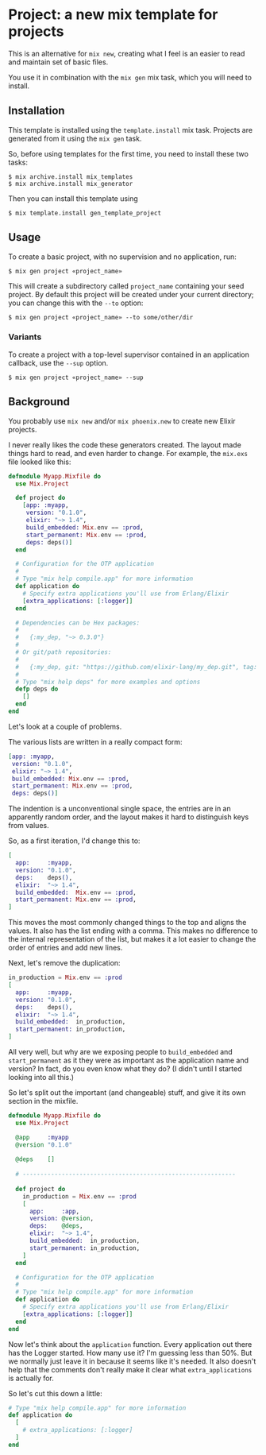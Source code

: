# Project: a new mix template for projects

This is an alternative for `mix new`, creating what I feel is an
easier to read and maintain set of basic files.

You use it in combination with the `mix gen` mix task, which you will need
to install.

## Installation

This template is installed using the `template.install` mix task.
Projects are generated from it using the `mix gen` task.

So, before using templates for the first time, you need to install these two tasks:

    $ mix archive.install mix_templates
    $ mix archive.install mix_generator
    
Then you can install this template using

    $ mix template.install gen_template_project
    

## Usage

To create a basic project, with no supervision and no application, run:

~~~
$ mix gen project «project_name»
~~~

This will create a subdirectory called `project_name` containing your
seed project. By default this project will be created under your
current directory; you can change this with the `--to` option:

~~~
$ mix gen project «project_name» --to some/other/dir
~~~

### Variants

To create a project with a top-level supervisor contained in an
application callback, use the `--sup` option. 

~~~
$ mix gen project «project_name» --sup
~~~


## Background

You probably use `mix new` and/or `mix phoenix.new` to create new Elixir
projects. 

I never really likes the code these generators created. The layout made things
hard to read, and even harder to change. For example, the `mix.exs`
file looked like this:

~~~ elixir
defmodule Myapp.Mixfile do
  use Mix.Project

  def project do
    [app: :myapp,
     version: "0.1.0",
     elixir: "~> 1.4",
     build_embedded: Mix.env == :prod,
     start_permanent: Mix.env == :prod,
     deps: deps()]
  end

  # Configuration for the OTP application
  #
  # Type "mix help compile.app" for more information
  def application do
    # Specify extra applications you'll use from Erlang/Elixir
    [extra_applications: [:logger]]
  end

  # Dependencies can be Hex packages:
  #
  #   {:my_dep, "~> 0.3.0"}
  #
  # Or git/path repositories:
  #
  #   {:my_dep, git: "https://github.com/elixir-lang/my_dep.git", tag: "0.1.0"}
  #
  # Type "mix help deps" for more examples and options
  defp deps do
    []
  end
end
~~~

Let's look at a couple of problems.

The various lists are written in a really compact form:

~~~ elixir
[app: :myapp,
 version: "0.1.0",
 elixir: "~> 1.4",
 build_embedded: Mix.env == :prod,
 start_permanent: Mix.env == :prod,
 deps: deps()]
~~~

The indention is a unconventional single space, the entries are in an
apparently random order, and the layout makes it hard to distinguish
keys from values.

So, as a first iteration, I'd change this to:

~~~ elixir
[
  app:     :myapp,
  version: "0.1.0",
  deps:    deps(),
  elixir:  "~> 1.4",
  build_embedded:  Mix.env == :prod,
  start_permanent: Mix.env == :prod,
]
~~~

This moves the most commonly changed things to the top and aligns the
values. It also has the list ending with a comma. This makes no
difference to the internal representation of the list, but makes it a
lot easier to change the order of entries and add new lines.

Next, let's remove the duplication:

~~~ elixir
in_production = Mix.env == :prod
[
  app:     :myapp,
  version: "0.1.0",
  deps:    deps(),
  elixir:  "~> 1.4",
  build_embedded:  in_production,
  start_permanent: in_production,
]
~~~

All very well, but why are we exposing people to `build_embedded` and
`start_permanent` as it they were as important as the application name
and version? In fact, do you even know what they do? (I didn't until I
started looking into all this.)

So let's split out the important (and changeable) stuff, and give it
its own section in the mixfile.

~~~ elixir
defmodule Myapp.Mixfile do
  use Mix.Project

  @app     :myapp
  @version "0.1.0"
  
  @deps    []
  
  # ------------------------------------------------------------
  
  def project do
    in_production = Mix.env == :prod
    [
      app:     :app,
      version: @version,
      deps:    @deps,
      elixir:  "~> 1.4",
      build_embedded:  in_production,
      start_permanent: in_production,
    ]
  end

  # Configuration for the OTP application
  #
  # Type "mix help compile.app" for more information
  def application do
    # Specify extra applications you'll use from Erlang/Elixir
    [extra_applications: [:logger]]
  end
end
~~~

Now let's think about the `application` function. Every application
out there has the Logger started. How many use it? I'm guessing less
than 50%. But we normally just leave it in because it seems like it's
needed. It also doesn't help that the comments don't really make it
clear what `extra_applications` is actually for.

So let's cut this down a little:

~~~ elixir
# Type "mix help compile.app" for more information
def application do
  [
    # extra_applications: [:logger]
  ]
end
~~~


